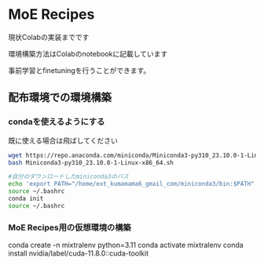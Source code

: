 # MoE Recipes
現状Colabの実装までです

環境構築方法はColabのnotebookに記載しています

事前学習とfinetuningを行うことができます。

## 配布環境での環境構築

### condaを使えるようにする
既に使える場合は飛ばしてください

```bash
wget https://repo.anaconda.com/miniconda/Miniconda3-py310_23.10.0-1-Linux-x86_64.sh
bash Miniconda3-py310_23.10.0-1-Linux-x86_64.sh

#自分のダウンロードしたminiconda3のパス
echo 'export PATH="/home/ext_kumamama6_gmail_com/miniconda3/bin:$PATH"' >> ~/.bashrc
source ~/.bashrc
conda init
source ~/.bashrc
```

### MoE Recipes用の仮想環境の構築

conda create -n mixtralenv python=3.11
conda activate mixtralenv
conda install nvidia/label/cuda-11.8.0::cuda-toolkit
